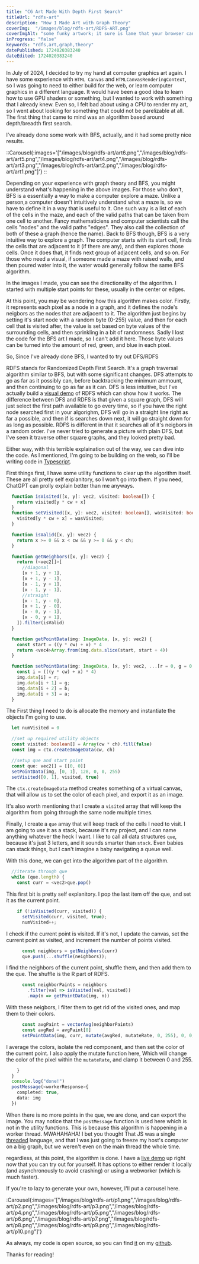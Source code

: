 ```yaml
---
title: "CG Art Made With Depth First Search"
titleUrl: "rdfs-art"
description: "How I Made Art with Graph Theory"
coverImg:  "/images/blog/rdfs-art/RDFS-ART.png"
coverImgAlt: "some funky artwork; it sure is lame that your browser cant render it or you cant see it."
inProgress: "false"
keywords: "rdfs,art,graph,theory"
datePublished: 1724020383240
dateEdited: 1724020383240
---
```



In July of 2024, I decided to try my hand at computer graphics art again. I have some experience with `HTML Canvas` and `HTMLCanvasRenderingContext`, so I was going to need to either build for the web, or learn computer graphics in a different language. It would have been a good idea to learn how to use GPU shaders or something, but I wanted to work with something that I already knew. Even so, I felt bad about using a CPU to render my art, so I went about looking for something that could not be parelizable at all. The first thing that came to mind was an algorithm based around depth/breadth first search.

I've already done some work with BFS, actually, and it had some pretty nice results.

::Carousel{:images='["/images/blog/rdfs-art/art6.png","/images/blog/rdfs-art/art5.png","/images/blog/rdfs-art/art4.png","/images/blog/rdfs-art/art3.png","/images/blog/rdfs-art/art2.png","/images/blog/rdfs-art/art1.png"]'}
::

Depending on your experience with graph theory and BFS, you might understand what's happening in the above images. For those who don't, BFS is a essentially a way to make a computer explore a maze. Unlike a person,a computer doesn't intuitively understand what a maze is, so we have to define it in a way that is useful to it. One such way is a list of each of the cells in the maze, and each of the valid paths that can be taken from one cell to another. Fancy mathematiciens and computer scientists call the cells "nodes" and the valid paths "edges". They also call the collection of both of these a graph (hence the name). Back to BFS though, BFS is a very intuitive way to explore a graph. The computer starts with its start cell, finds the cells that are adjacent to it (if there are any), and then explores those cells. Once it does that, it finds next group of adjacent cells, and so on. For those who need a visual, if someone made a maze with raised walls, and then poured water into it, the water would generally follow the same BFS algorithm. 

In the images I made, you can see the directionality of the algorithm. I started with multiple start points for these, usually in the center or edges. 

At this point, you may be wondering how this algorithm makes color. Firstly, it represents each pixel as a node in a graph, and it defines the node's neigbors as the nodes that are adjacent to it. The algorithm just begins by setting it's start node with a random byte (0-255) value, and then for each cell that is visited after, the value is set based on byte values of the surrounding cells, and then sprinkling in a bit of randomness. Sadly I lost the code for the BFS art I made, so I can't add it here. Those byte values can be turned into the amount of red, green, and blue in each pixel.

So, Since I've already done BFS, I wanted to try out DFS/RDFS

RDFS stands for Randomized Depth First Search. It's a graph traversal algorithm similar to BFS, but with some significant changes. DFS attempts to go as far as it possibly can, before backtracking the minimum ammount, and then continuing to go as far as it can. DFS is less intuitive, but I've actually build a [visual demo](https://bakedpotatolord.github.io/maze-generator/visualize/) of RDFS which can show how it works. The difference between DFS and RDFS is that given a square graph, DFS will just select the first path available to go every time, so if you have the right node searched first in your algorighm, DFS will go in a straight line right as far a possible, and then if is searches down next, it will go straight down for as long as possible. RDFS is different in that it searches all of it's neigbors in a random order. I've never tried to generate a picture with plain DFS, but I've seen it traverse other square graphs, and they looked pretty bad. 

Either way, with this terrible explaination out of the way, we can dive into the code. As I mentioned, I'm going to be building on the web, so I'll be writing code in [Typescript](https://www.typescriptlang.org/).

First things first, I have some utility functions to clear up the algorithm itself. These are all pretty self explanitory, so I won't go into them. If you need, ChatGPT can prolly explain better than me anyways.

```ts
  function isVisited([x, y]: vec2, visited: boolean[]) {
    return visited[y * cw + x]
  }
  function setVisited([x, y]: vec2, visited: boolean[], wasVisited: boolean) {
    visited[y * cw + x] = wasVisited;
  }

  function isValid([x, y]: vec2) {
    return x >= 0 && x < cw && y >= 0 && y < ch;
  }

  function getNeighbors([x, y]: vec2) {
    return (<vec2[]>[
      //diagonal
      [x + 1, y + 1],
      [x + 1, y - 1],
      [x - 1, y + 1],
      [x - 1, y - 1],
      //straight 
      [x - 1, y - 0],
      [x + 1, y - 0],
      [x - 0, y - 1],
      [x - 0, y + 1],
    ]).filter(isValid)
  }

  function getPointData(img: ImageData, [x, y]: vec2) {
    const start = ((y * cw) + x) * 4
    return <vec4>Array.from(img.data.slice(start, start + 4))
  }

  function setPointData(img: ImageData, [x, y]: vec2, ...[r = 0, g = 0, b = 0, a = 0]: vec4) {
    const i = (((y * cw) + x) * 4)
    img.data[i] = r;
    img.data[i + 1] = g;
    img.data[i + 2] = b;
    img.data[i + 3] = a;
  }
```

The First thing I need to do is allocate the memory and instantiate the objects I'm going to use.

```ts
  let numVisited = 0

  //set up required utility objects
  const visited: boolean[] = Array(cw * ch).fill(false)
  const img = ctx.createImageData(cw, ch)

  //setup que and start point
  const que: vec2[] = [[0, 0]]
  setPointData(img, [0, 1], 128, 0, 0, 255)
  setVisited([0, 1], visited, true)
```

The `ctx.createImageData` method creates something of a virtual canvas, that will allow us to set the color of each pixel, and export it as an image.

It's also worth mentioning that I create a `visited` array that will keep the algorithm from going through the same node multiple times.

Finally, I create a `que` array that will keep track of the cells I need to visit. I am going to use it as a stack, because it's my project, and I can name anything whatever the heck I want. I like to call all data structures `que`, because it's just 3 letters, and it sounds smarter than `stack`. Even babies can stack things, but I can't imagine a baby navigating a queue well.

With this done, we can get into the algorithm part of the algorithm.

```ts
  //iterate through que
  while (que.length) {
    const curr = <vec2>que.pop()
```
This first bit is pretty self explanitory. I pop the last item off the que, and set it as the current point.
```ts
    if (!isVisited(curr, visited)) {
      setVisited(curr, visited, true);
      numVisited++;
```
I check if the current point is visited. If it's not, I update the canvas, set the current point as visited, and increment the number of points visited.
```ts
      const neighbors = getNeighbors(curr)
      que.push(...shuffle(neighbors));
```
I find the neighbors of the current point, shuffle them, and then add them to the que. The shuffle is the R part of RDFS. 
```ts
      const neighborPaints = neighbors
        .filter(val => isVisited(val, visited))
        .map(n => getPointData(img, n))
```
With these neigbors, I filter them to get rid of the visited ones, and map them to their colors. 
```ts
      const avgPaint = vectorAvg(neighborPaints)
      const avgRed = avgPaint[0]
      setPointData(img, curr, mutate(avgRed, mutateRate, 0, 255), 0, 0, 255)
```
I average the colors, isolate the red component, and then set the color of the current point.
I also apply the mutate function here, Which will change the color of the pixel within the `mutateRate`, and clamp it between 0 and 255.
```ts
    }
  }
  console.log("done!")
  postMessage(<workerResponse>{
    completed: true,
    data: img
  })
```
When there is no more points in the que, we are done, and can export the image. You may notice that the `postMessage` function is used here which is not in the utility functions. This is because this algorithm is happening in a worker thread. MWAHAHAHA! I bet you thought That JS was a single [threaded](https://en.wikipedia.org/wiki/Thread_(computing)) language, and that I was just going to freeze my host's computer on a big graph, but we weren't even on the main thread the whole time.

regardless, at this point, the algorithm is done. I have a [live demo](https://cg-art.vercel.app/) up right now that you can try out for yourself. It has options to either render it locally (and asynchronously to avoid crashing) or using a webworker (which is much faster).

If you're to lazy to generate your own, however, I'll put a carousel here.

:Carousel{:images='["/images/blog/rdfs-art/p1.png","/images/blog/rdfs-art/p2.png","/images/blog/rdfs-art/p3.png","/images/blog/rdfs-art/p4.png","/images/blog/rdfs-art/p5.png","/images/blog/rdfs-art/p6.png","/images/blog/rdfs-art/p7.png","/images/blog/rdfs-art/p8.png","/images/blog/rdfs-art/p9.png","/images/blog/rdfs-art/p10.png"]'}

As always, my code is open source, so you can find [it](https://github.com/bakedPotatoLord/CG-Art) on my [github](https://github.com/bakedPotatoLord/).

Thanks for reading!
